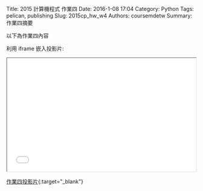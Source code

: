 Title: 2015 計算機程式 作業四
Date: 2016-1-08 17:04
Category: Python
Tags: pelican, publishing
Slug: 2015cp_hw_w4
Authors: coursemdetw
Summary: 作業四摘要

以下為作業四內容

利用 iframe 嵌入投影片:

<iframe src="40423254_cp_w4_p.html" width="500" height="300"></iframe>

[作業四投影片](40423254_cp_w4_p.html){:target="_blank"}

